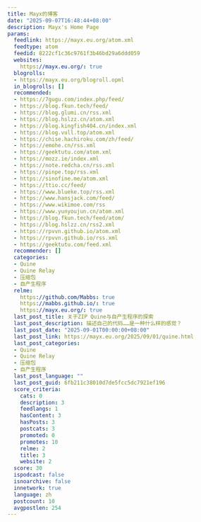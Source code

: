 ```yaml
---
title: Mayx的博客
date: "2025-09-07T16:48:44+08:00"
description: Mayx's Home Page
params:
  feedlink: https://mayx.eu.org/atom.xml
  feedtype: atom
  feedid: 8222cf1c36c9761f3b46bd29a6ddd059
  websites:
    https://mayx.eu.org/: true
  blogrolls:
  - https://mayx.eu.org/blogroll.opml
  in_blogrolls: []
  recommended:
  - https://7gugu.com/index.php/feed/
  - https://blog.fkun.tech/feed/
  - https://blog.glumi.cn/rss.xml
  - https://blog.hslzz.cn/atom.xml
  - https://blog.kingfish404.cn/index.xml
  - https://blog.vull.top/atom.xml
  - https://chise.hachiroku.com/zh/feed/
  - https://emohe.cn/rss.xml
  - https://geektutu.com/atom.xml
  - https://mozz.ie/index.xml
  - https://note.redcha.cn/rss.xml
  - https://pinpe.top/rss.xml
  - https://sinofine.me/atom.xml
  - https://ttio.cc/feed/
  - https://www.blueke.top/rss.xml
  - https://www.hansjack.com/feed/
  - https://www.wikimoe.com/rss
  - https://www.yunyoujun.cn/atom.xml
  - https://blog.fkun.tech/feed/atom/
  - https://blog.hslzz.cn/rss2.xml
  - https://rpvvn.github.io/atom.xml
  - https://rpvvn.github.io/rss.xml
  - https://geektutu.com/feed.xml
  recommender: []
  categories:
  - Quine
  - Quine Relay
  - 压缩包
  - 自产生程序
  relme:
    https://github.com/Mabbs: true
    https://mabbs.github.io/: true
    https://mayx.eu.org/: true
  last_post_title: 关于ZIP Quine与自产生程序的探索
  last_post_description: 描述自己的代码……是一种什么样的感觉？
  last_post_date: "2025-09-01T00:00:00+08:00"
  last_post_link: https://mayx.eu.org/2025/09/01/quine.html
  last_post_categories:
  - Quine
  - Quine Relay
  - 压缩包
  - 自产生程序
  last_post_language: ""
  last_post_guid: 6fb211c38010d7de5fcc5dc7921ef196
  score_criteria:
    cats: 0
    description: 3
    feedlangs: 1
    hasContent: 3
    hasPosts: 3
    postcats: 3
    promoted: 0
    promotes: 10
    relme: 2
    title: 3
    website: 2
  score: 30
  ispodcast: false
  isnoarchive: false
  innetwork: true
  language: zh
  postcount: 10
  avgpostlen: 254
---
```

